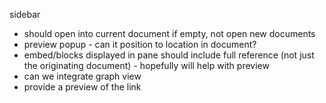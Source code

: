 sidebar 
- should open into current document if empty, not open new documents
- preview popup - can it position to location in document?
- embed/blocks displayed in pane should include full reference (not just the originating document) - hopefully will help with preview
- can we integrate graph view
- provide a preview of the link




